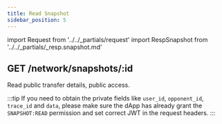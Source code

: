 ```yaml
---
title: Read Snapshot
sidebar_position: 5
---
```


import Request from '../../_partials/request'
import RespSnapshot from '../../_partials/_resp.snapshot.md'

## GET /network/snapshots/:id

Read public transfer details, public access.

<Request title="Read snapshot detail" isPublic url="/network/snapshots/8f5b244e-cf86-4374-8eaa-c551fd70cd83" />

<RespSnapshot />

:::tip
If you need to obtain the private fields like `user_id`, `opponent_id`, `trace_id` and `data`, please make sure the dApp has already grant the `SNAPSHOT:READ` permission and set correct JWT in the request headers.
:::